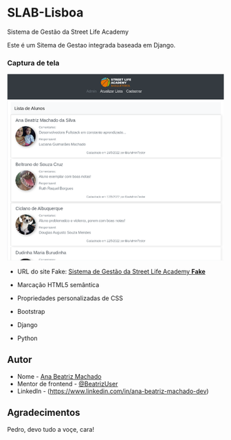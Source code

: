 # SLAB-Lisboa
Sistema de Gestão da Street Life Academy

Este é um Sitema de Gestao integrada baseada em Django.

### Captura de tela

![](./screenshot.png)

- URL do site Fake: [Sistema de Gestão da Street Life Academy **Fake**](http://ec2-34-203-28-207.compute-1.amazonaws.com:8000/)


- Marcação HTML5 semântica
- Propriedades personalizadas de CSS
- Bootstrap
- Django
- Python


## Autor

- Nome - [Ana Beatriz Machado](https://www.linkedin.com/in/ana-beatriz-machado-dev)
- Mentor de frontend - [@BeatrizUser](https://www.frontendmentor.io/profile/BeatrizUser)
- LinkedIn - (https://www.linkedin.com/in/ana-beatriz-machado-dev)


## Agradecimentos

Pedro, devo tudo a voçe, cara!

